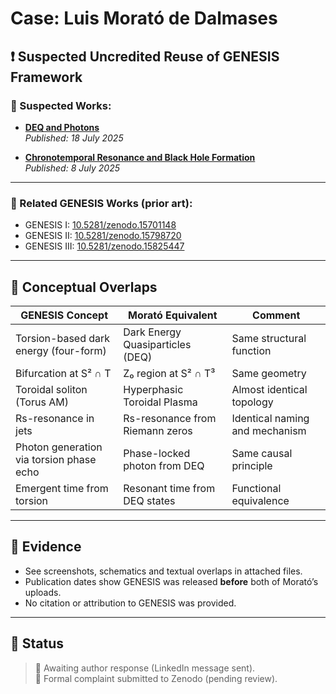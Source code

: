 # Case: Luis Morató de Dalmases

## ❗ Suspected Uncredited Reuse of GENESIS Framework

### 🚩 Suspected Works:
- **[DEQ and Photons](https://doi.org/10.5281/zenodo.16059545)**  
  _Published: 18 July 2025_

- **[Chronotemporal Resonance and Black Hole Formation](https://doi.org/10.5281/zenodo.15832610)**  
  _Published: 8 July 2025_

---

### 📘 Related GENESIS Works (prior art):

- GENESIS I: [10.5281/zenodo.15701148](https://doi.org/10.5281/zenodo.15701148)
- GENESIS II: [10.5281/zenodo.15798720](https://doi.org/10.5281/zenodo.15798720)
- GENESIS III: [10.5281/zenodo.15825447](https://doi.org/10.5281/zenodo.15825447)

---

## 🧩 Conceptual Overlaps

| GENESIS Concept | Morató Equivalent | Comment |
|-----------------|------------------|---------|
| Torsion-based dark energy (four-form) | Dark Energy Quasiparticles (DEQ) | Same structural function |
| Bifurcation at S² ∩ T | Z₀ region at S² ∩ T³ | Same geometry |
| Toroidal soliton (Torus AM) | Hyperphasic Toroidal Plasma | Almost identical topology |
| Rs-resonance in jets | Rs-resonance from Riemann zeros | Identical naming and mechanism |
| Photon generation via torsion phase echo | Phase-locked photon from DEQ | Same causal principle |
| Emergent time from torsion | Resonant time from DEQ states | Functional equivalence |

---

## 📎 Evidence

- See screenshots, schematics and textual overlaps in attached files.
- Publication dates show GENESIS was released **before** both of Morató’s uploads.
- No citation or attribution to GENESIS was provided.

---

## 📮 Status

> 🔄 Awaiting author response (LinkedIn message sent).  
> 📧 Formal complaint submitted to Zenodo (pending review).

